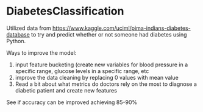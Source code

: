 # DiabetesClassification
Utilized data from https://www.kaggle.com/uciml/pima-indians-diabetes-database to try and predict whether or not someone had diabetes using Python.

Ways to improve the model:
1) input feature bucketing (create new variables for blood pressure
in a specific range, glucose levels in a specific range, etc
2) improve the data cleaning by replacing 0 values with mean value
3) Read a bit about what metrics do doctors rely on the most to 
diagnose a diabetic patient and create new features

See if accuracy can be improved achieving 85-90%
